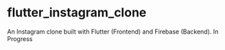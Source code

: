 # flutter_instagram_clone
An Instagram clone built with Flutter (Frontend) and Firebase (Backend).
In Progress

